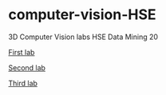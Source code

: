 # computer-vision-HSE
3D Computer Vision labs HSE Data Mining 20

[First lab](https://github.com/dupeljan/computer-vision-HSE/blob/master/1/1.py)

[Second lab](https://github.com/dupeljan/computer-vision-HSE/blob/master/2)  

[Third lab](https://github.com/dupeljan/computer-vision-HSE/blob/master/3)  
